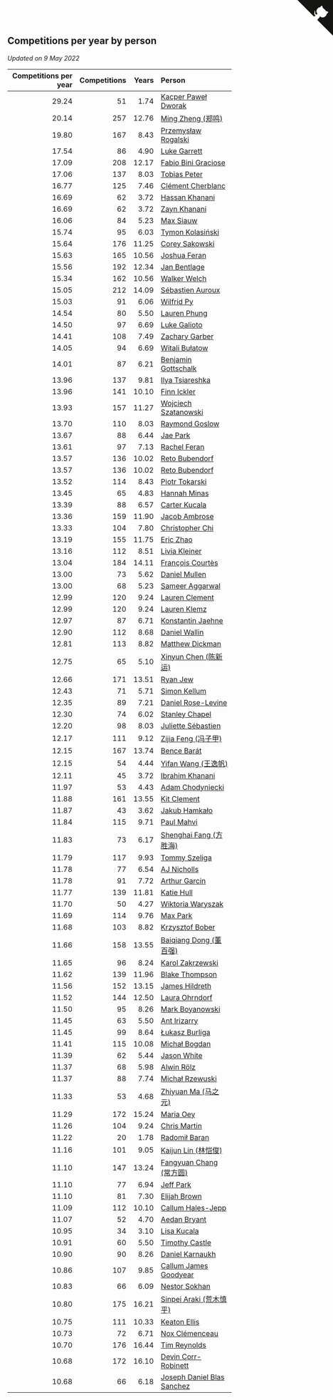 ## Competitions per year by person

*Updated on  9 May 2022*

| Competitions per year | Competitions | Years | Person |
| ---: | ---: | ---: | :--- |
| 29.24 | 51 | 1.74 | [Kacper Paweł Dworak](https://www.worldcubeassociation.org/persons/2020DWOR01) |
| 20.14 | 257 | 12.76 | [Ming Zheng (郑鸣)](https://www.worldcubeassociation.org/persons/2009ZHEN11) |
| 19.80 | 167 | 8.43 | [Przemysław Rogalski](https://www.worldcubeassociation.org/persons/2013ROGA02) |
| 17.54 | 86 | 4.90 | [Luke Garrett](https://www.worldcubeassociation.org/persons/2017GARR05) |
| 17.09 | 208 | 12.17 | [Fabio Bini Graciose](https://www.worldcubeassociation.org/persons/2010GRAC02) |
| 17.06 | 137 | 8.03 | [Tobias Peter](https://www.worldcubeassociation.org/persons/2014PETE03) |
| 16.77 | 125 | 7.46 | [Clément Cherblanc](https://www.worldcubeassociation.org/persons/2014CHER05) |
| 16.69 | 62 | 3.72 | [Hassan Khanani](https://www.worldcubeassociation.org/persons/2018KHAN26) |
| 16.69 | 62 | 3.72 | [Zayn Khanani](https://www.worldcubeassociation.org/persons/2018KHAN28) |
| 16.06 | 84 | 5.23 | [Max Siauw](https://www.worldcubeassociation.org/persons/2017SIAU02) |
| 15.74 | 95 | 6.03 | [Tymon Kolasiński](https://www.worldcubeassociation.org/persons/2016KOLA02) |
| 15.64 | 176 | 11.25 | [Corey Sakowski](https://www.worldcubeassociation.org/persons/2011SAKO01) |
| 15.63 | 165 | 10.56 | [Joshua Feran](https://www.worldcubeassociation.org/persons/2011FERA01) |
| 15.56 | 192 | 12.34 | [Jan Bentlage](https://www.worldcubeassociation.org/persons/2010BENT01) |
| 15.34 | 162 | 10.56 | [Walker Welch](https://www.worldcubeassociation.org/persons/2011WELC01) |
| 15.05 | 212 | 14.09 | [Sébastien Auroux](https://www.worldcubeassociation.org/persons/2008AURO01) |
| 15.03 | 91 | 6.06 | [Wilfrid Py](https://www.worldcubeassociation.org/persons/2016PYWI01) |
| 14.54 | 80 | 5.50 | [Lauren Phung](https://www.worldcubeassociation.org/persons/2016PHUN02) |
| 14.50 | 97 | 6.69 | [Luke Galioto](https://www.worldcubeassociation.org/persons/2015GALI02) |
| 14.41 | 108 | 7.49 | [Zachary Garber](https://www.worldcubeassociation.org/persons/2014GARB01) |
| 14.05 | 94 | 6.69 | [Witali Bułatow](https://www.worldcubeassociation.org/persons/2015BUAT01) |
| 14.01 | 87 | 6.21 | [Benjamin Gottschalk](https://www.worldcubeassociation.org/persons/2016GOTT01) |
| 13.96 | 137 | 9.81 | [Ilya Tsiareshka](https://www.worldcubeassociation.org/persons/2012TERE01) |
| 13.96 | 141 | 10.10 | [Finn Ickler](https://www.worldcubeassociation.org/persons/2012ICKL01) |
| 13.93 | 157 | 11.27 | [Wojciech Szatanowski](https://www.worldcubeassociation.org/persons/2011SZAT01) |
| 13.70 | 110 | 8.03 | [Raymond Goslow](https://www.worldcubeassociation.org/persons/2014GOSL01) |
| 13.67 | 88 | 6.44 | [Jae Park](https://www.worldcubeassociation.org/persons/2015PARK24) |
| 13.61 | 97 | 7.13 | [Rachel Feran](https://www.worldcubeassociation.org/persons/2015FERA01) |
| 13.57 | 136 | 10.02 | [Reto Bubendorf](https://www.worldcubeassociation.org/persons/2012BUBE01) |
| 13.57 | 136 | 10.02 | [Reto Bubendorf](https://www.worldcubeassociation.org/persons/2012BUBE01) |
| 13.52 | 114 | 8.43 | [Piotr Tokarski](https://www.worldcubeassociation.org/persons/2013TOKA01) |
| 13.45 | 65 | 4.83 | [Hannah Minas](https://www.worldcubeassociation.org/persons/2017MINA04) |
| 13.39 | 88 | 6.57 | [Carter Kucala](https://www.worldcubeassociation.org/persons/2015KUCA01) |
| 13.36 | 159 | 11.90 | [Jacob Ambrose](https://www.worldcubeassociation.org/persons/2010AMBR01) |
| 13.33 | 104 | 7.80 | [Christopher Chi](https://www.worldcubeassociation.org/persons/2014CHIC01) |
| 13.19 | 155 | 11.75 | [Eric Zhao](https://www.worldcubeassociation.org/persons/2010ZHAO19) |
| 13.16 | 112 | 8.51 | [Livia Kleiner](https://www.worldcubeassociation.org/persons/2013KLEI03) |
| 13.04 | 184 | 14.11 | [François Courtès](https://www.worldcubeassociation.org/persons/2008COUR01) |
| 13.00 | 73 | 5.62 | [Daniel Mullen](https://www.worldcubeassociation.org/persons/2016MULL04) |
| 13.00 | 68 | 5.23 | [Sameer Aggarwal](https://www.worldcubeassociation.org/persons/2017AGGA01) |
| 12.99 | 120 | 9.24 | [Lauren Clement](https://www.worldcubeassociation.org/persons/2013KLEM01) |
| 12.99 | 120 | 9.24 | [Lauren Klemz](https://www.worldcubeassociation.org/persons/2013KLEM01) |
| 12.97 | 87 | 6.71 | [Konstantin Jaehne](https://www.worldcubeassociation.org/persons/2015JAEH01) |
| 12.90 | 112 | 8.68 | [Daniel Wallin](https://www.worldcubeassociation.org/persons/2013WALL03) |
| 12.81 | 113 | 8.82 | [Matthew Dickman](https://www.worldcubeassociation.org/persons/2013DICK01) |
| 12.75 | 65 | 5.10 | [Xinyun Chen (陈新运)](https://www.worldcubeassociation.org/persons/2017CHEN36) |
| 12.66 | 171 | 13.51 | [Ryan Jew](https://www.worldcubeassociation.org/persons/2008JEWR01) |
| 12.43 | 71 | 5.71 | [Simon Kellum](https://www.worldcubeassociation.org/persons/2016KELL12) |
| 12.35 | 89 | 7.21 | [Daniel Rose-Levine](https://www.worldcubeassociation.org/persons/2015ROSE01) |
| 12.30 | 74 | 6.02 | [Stanley Chapel](https://www.worldcubeassociation.org/persons/2016CHAP04) |
| 12.20 | 98 | 8.03 | [Juliette Sébastien](https://www.worldcubeassociation.org/persons/2014SEBA01) |
| 12.17 | 111 | 9.12 | [Zijia Feng (冯子甲)](https://www.worldcubeassociation.org/persons/2013FENG02) |
| 12.15 | 167 | 13.74 | [Bence Barát](https://www.worldcubeassociation.org/persons/2008BARA01) |
| 12.15 | 54 | 4.44 | [Yifan Wang (王逸帆)](https://www.worldcubeassociation.org/persons/2017WANY29) |
| 12.11 | 45 | 3.72 | [Ibrahim Khanani](https://www.worldcubeassociation.org/persons/2018KHAN27) |
| 11.97 | 53 | 4.43 | [Adam Chodyniecki](https://www.worldcubeassociation.org/persons/2017CHOD02) |
| 11.88 | 161 | 13.55 | [Kit Clement](https://www.worldcubeassociation.org/persons/2008CLEM01) |
| 11.87 | 43 | 3.62 | [Jakub Hamkało](https://www.worldcubeassociation.org/persons/2018HAMK01) |
| 11.84 | 115 | 9.71 | [Paul Mahvi](https://www.worldcubeassociation.org/persons/2012MAHV01) |
| 11.83 | 73 | 6.17 | [Shenghai Fang (方胜海)](https://www.worldcubeassociation.org/persons/2016FANG01) |
| 11.79 | 117 | 9.93 | [Tommy Szeliga](https://www.worldcubeassociation.org/persons/2012SZEL01) |
| 11.78 | 77 | 6.54 | [AJ Nicholls](https://www.worldcubeassociation.org/persons/2015NICH04) |
| 11.78 | 91 | 7.72 | [Arthur Garcin](https://www.worldcubeassociation.org/persons/2014GARC27) |
| 11.77 | 139 | 11.81 | [Katie Hull](https://www.worldcubeassociation.org/persons/2010HULL01) |
| 11.70 | 50 | 4.27 | [Wiktoria Waryszak](https://www.worldcubeassociation.org/persons/2018WARY01) |
| 11.69 | 114 | 9.76 | [Max Park](https://www.worldcubeassociation.org/persons/2012PARK03) |
| 11.68 | 103 | 8.82 | [Krzysztof Bober](https://www.worldcubeassociation.org/persons/2013BOBE01) |
| 11.66 | 158 | 13.55 | [Baiqiang Dong (董百强)](https://www.worldcubeassociation.org/persons/2008DONG06) |
| 11.65 | 96 | 8.24 | [Karol Zakrzewski](https://www.worldcubeassociation.org/persons/2014ZAKR01) |
| 11.62 | 139 | 11.96 | [Blake Thompson](https://www.worldcubeassociation.org/persons/2010THOM03) |
| 11.56 | 152 | 13.15 | [James Hildreth](https://www.worldcubeassociation.org/persons/2009HILD01) |
| 11.52 | 144 | 12.50 | [Laura Ohrndorf](https://www.worldcubeassociation.org/persons/2009OHRN01) |
| 11.50 | 95 | 8.26 | [Mark Boyanowski](https://www.worldcubeassociation.org/persons/2014BOYA01) |
| 11.45 | 63 | 5.50 | [Ant Irizarry](https://www.worldcubeassociation.org/persons/2016IRIZ02) |
| 11.45 | 99 | 8.64 | [Łukasz Burliga](https://www.worldcubeassociation.org/persons/2013BURL01) |
| 11.41 | 115 | 10.08 | [Michał Bogdan](https://www.worldcubeassociation.org/persons/2012BOGD01) |
| 11.39 | 62 | 5.44 | [Jason White](https://www.worldcubeassociation.org/persons/2016WHIT16) |
| 11.37 | 68 | 5.98 | [Alwin Rölz](https://www.worldcubeassociation.org/persons/2016ROLZ01) |
| 11.37 | 88 | 7.74 | [Michał Rzewuski](https://www.worldcubeassociation.org/persons/2014RZEW01) |
| 11.33 | 53 | 4.68 | [Zhiyuan Ma (马之元)](https://www.worldcubeassociation.org/persons/2017MAZH04) |
| 11.29 | 172 | 15.24 | [Maria Oey](https://www.worldcubeassociation.org/persons/2007OEYM01) |
| 11.26 | 104 | 9.24 | [Chris Martin](https://www.worldcubeassociation.org/persons/2013MART03) |
| 11.22 | 20 | 1.78 | [Radomił Baran](https://www.worldcubeassociation.org/persons/2020BARA02) |
| 11.16 | 101 | 9.05 | [Kaijun Lin (林恺俊)](https://www.worldcubeassociation.org/persons/2013LINK01) |
| 11.10 | 147 | 13.24 | [Fangyuan Chang (常方圆)](https://www.worldcubeassociation.org/persons/2009CHAN04) |
| 11.10 | 77 | 6.94 | [Jeff Park](https://www.worldcubeassociation.org/persons/2015PARK08) |
| 11.10 | 81 | 7.30 | [Elijah Brown](https://www.worldcubeassociation.org/persons/2015BROW03) |
| 11.09 | 112 | 10.10 | [Callum Hales-Jepp](https://www.worldcubeassociation.org/persons/2012HALE01) |
| 11.07 | 52 | 4.70 | [Aedan Bryant](https://www.worldcubeassociation.org/persons/2017BRYA06) |
| 10.95 | 34 | 3.10 | [Lisa Kucala](https://www.worldcubeassociation.org/persons/2019KUCA01) |
| 10.91 | 60 | 5.50 | [Timothy Castle](https://www.worldcubeassociation.org/persons/2016CAST48) |
| 10.90 | 90 | 8.26 | [Daniel Karnaukh](https://www.worldcubeassociation.org/persons/2014KARN02) |
| 10.86 | 107 | 9.85 | [Callum James Goodyear](https://www.worldcubeassociation.org/persons/2012GOOD02) |
| 10.83 | 66 | 6.09 | [Nestor Sokhan](https://www.worldcubeassociation.org/persons/2016SOKH01) |
| 10.80 | 175 | 16.21 | [Sinpei Araki (荒木慎平)](https://www.worldcubeassociation.org/persons/2006ARAK01) |
| 10.75 | 111 | 10.33 | [Keaton Ellis](https://www.worldcubeassociation.org/persons/2012ELLI01) |
| 10.73 | 72 | 6.71 | [Nox Clémenceau](https://www.worldcubeassociation.org/persons/2015CLEM03) |
| 10.70 | 176 | 16.44 | [Tim Reynolds](https://www.worldcubeassociation.org/persons/2005REYN01) |
| 10.68 | 172 | 16.10 | [Devin Corr-Robinett](https://www.worldcubeassociation.org/persons/2006CORR01) |
| 10.68 | 66 | 6.18 | [Joseph Daniel Blas Sanchez](https://www.worldcubeassociation.org/persons/2016SANC08) |


<a href="https://github.com/JustinTimeCuber/wca_statistics" class="github-corner" aria-label="View source on Github"><svg width="80" height="80" viewBox="0 0 250 250" style="fill:#151513; color:#fff; position: absolute; top: 0; border: 0; right: 0;" aria-hidden="true"><path d="M0,0 L115,115 L130,115 L142,142 L250,250 L250,0 Z"></path><path d="M128.3,109.0 C113.8,99.7 119.0,89.6 119.0,89.6 C122.0,82.7 120.5,78.6 120.5,78.6 C119.2,72.0 123.4,76.3 123.4,76.3 C127.3,80.9 125.5,87.3 125.5,87.3 C122.9,97.6 130.6,101.9 134.4,103.2" fill="currentColor" style="transform-origin: 130px 106px;" class="octo-arm"></path><path d="M115.0,115.0 C114.9,115.1 118.7,116.5 119.8,115.4 L133.7,101.6 C136.9,99.2 139.9,98.4 142.2,98.6 C133.8,88.0 127.5,74.4 143.8,58.0 C148.5,53.4 154.0,51.2 159.7,51.0 C160.3,49.4 163.2,43.6 171.4,40.1 C171.4,40.1 176.1,42.5 178.8,56.2 C183.1,58.6 187.2,61.8 190.9,65.4 C194.5,69.0 197.7,73.2 200.1,77.6 C213.8,80.2 216.3,84.9 216.3,84.9 C212.7,93.1 206.9,96.0 205.4,96.6 C205.1,102.4 203.0,107.8 198.3,112.5 C181.9,128.9 168.3,122.5 157.7,114.1 C157.9,116.9 156.7,120.9 152.7,124.9 L141.0,136.5 C139.8,137.7 141.6,141.9 141.8,141.8 Z" fill="currentColor" class="octo-body"></path></svg></a><style>.github-corner:hover .octo-arm{animation:octocat-wave 560ms ease-in-out}@keyframes octocat-wave{0%,100%{transform:rotate(0)}20%,60%{transform:rotate(-25deg)}40%,80%{transform:rotate(10deg)}}@media (max-width:500px){.github-corner:hover .octo-arm{animation:none}.github-corner .octo-arm{animation:octocat-wave 560ms ease-in-out}}</style>
